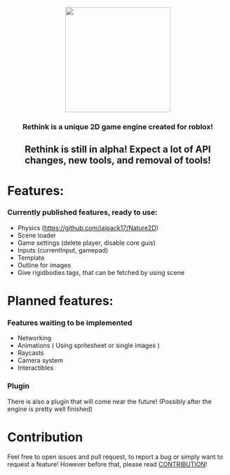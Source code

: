 <p align="center">
    <img widht=600 height=240 src=https://github.com/jammees/Rethink-Game-Engine-2D/blob/main/assets/darkLogo.png>
</p>
<h3 align="center"> Rethink is a unique 2D game engine created for roblox!</h3>
<h2 align="center">Rethink is still in alpha! Expect a lot of API changes, new tools, and removal of tools!</h2>
 
# Features:
### Currently published features, ready to use:
- Physics (https://github.com/jaipack17/Nature2D)
- Scene loader
- Game settings (delete player, disable core guis)
- Inputs (currentInput, gamepad)
- Template
- Outline for images
- Give rigidbodies tags, that can be fetched by using scene

# Planned features:
### Features waiting to be implemented
- Networking
- Animations ( Using spritesheet or single images )
- Raycasts
- Camera system
- Interactibles

### Plugin
There is also a plugin that will come near the future! (Possibly after the engine is pretty well finished)

# Contribution
Feel free to open issues and pull request, to report a bug or simply want to request a feature!
However before that, please read [CONTRIBUTION](https://github.com/jammees/Rethink-Game-Engine-2D/blob/main/CONTRIBUTION.md)!

